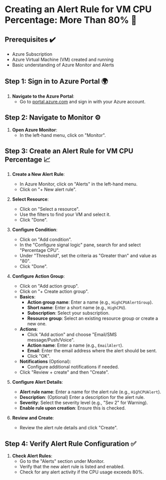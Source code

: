 # Creating an Alert Rule for VM CPU Percentage: More Than 80% 🚨

## Prerequisites ✔️
- Azure Subscription
- Azure Virtual Machine (VM) created and running
- Basic understanding of Azure Monitor and Alerts

## Step 1: Sign in to Azure Portal 🌍

1. **Navigate to the Azure Portal**:
   - Go to [portal.azure.com](https://portal.azure.com/) and sign in with your Azure account.

## Step 2: Navigate to Monitor ⚙️

1. **Open Azure Monitor**:
   - In the left-hand menu, click on "Monitor".

## Step 3: Create an Alert Rule for VM CPU Percentage 📈

1. **Create a New Alert Rule**:
   - In Azure Monitor, click on "Alerts" in the left-hand menu.
   - Click on "+ New alert rule".

2. **Select Resource**:
   - Click on "Select a resource".
   - Use the filters to find your VM and select it.
   - Click "Done".

3. **Configure Condition**:
   - Click on "Add condition".
   - In the "Configure signal logic" pane, search for and select "Percentage CPU".
   - Under "Threshold", set the criteria as "Greater than" and value as "80".
   - Click "Done".

4. **Configure Action Group**:
   - Click on "Add action group".
   - Click on "+ Create action group".
   - **Basics**:
     - **Action group name**: Enter a name (e.g., `HighCPUAlertGroup`).
     - **Short name**: Enter a short name (e.g., `HighCPU`).
     - **Subscription**: Select your subscription.
     - **Resource group**: Select an existing resource group or create a new one.
   - **Actions**:
     - Click "Add action" and choose "Email/SMS message/Push/Voice".
     - **Action name**: Enter a name (e.g., `EmailAlert`).
     - **Email**: Enter the email address where the alert should be sent.
     - Click "OK".
   - **Notifications** (Optional):
     - Configure additional notifications if needed.
   - Click "Review + create" and then "Create".

5. **Configure Alert Details**:
   - **Alert rule name**: Enter a name for the alert rule (e.g., `HighCPUAlert`).
   - **Description**: (Optional) Enter a description for the alert rule.
   - **Severity**: Select the severity level (e.g., "Sev 2" for Warning).
   - **Enable rule upon creation**: Ensure this is checked.

6. **Review and Create**:
   - Review the alert rule details and click "Create".

## Step 4: Verify Alert Rule Configuration ✅

1. **Check Alert Rules**:
   - Go to the "Alerts" section under Monitor.
   - Verify that the new alert rule is listed and enabled.
   - Check for any alert activity if the CPU usage exceeds 80%.
